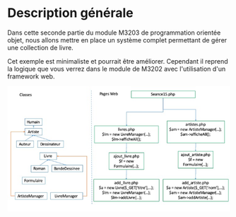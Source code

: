 # Description générale

Dans cette seconde partie du module M3203 de programmation orientée objet, nous allons mettre en place un système complet permettant de gérer une collection de livre.

Cet exemple est minimaliste et pourrait être améliorer. Cependant il reprend la logique que vous verrez dans le module de M3202 avec l'utilisation d'un framework web.

![](../.gitbook/assets/diapositive2.jpeg)

